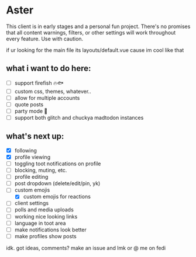 # Aster
This client is in early stages and a personal fun project. There's no promises that all content warnings, filters, or other settings will work throughout every feature. Use with caution.
 
if ur looking for the main file its layouts/default.vue cause im cool like that

## what i want to do here:
- [ ] support firefish 🔥🐟
- [ ] custom css, themes, whatever..
- [ ] allow for multiple accounts
- [ ] quote posts
- [ ] party mode 🎉
- [ ] support both glitch and chuckya madtodon instances

## what's next up:
- [x] following
- [x] profile viewing
- [ ] toggling toot notifications on profile
- [ ] blocking, muting, etc.
- [ ] profile editing
- [ ] post dropdown (delete/edit/pin, yk)
- [ ] custom emojis
    - [x] custom emojis for reactions
- [ ] client settings
- [ ] polls and media uploads
- [ ] working nice looking links
- [ ] language in toot area
- [ ] make notifications look better
- [ ] make profiles show posts
 
idk. got ideas, comments? make an issue and lmk or @ me on fedi